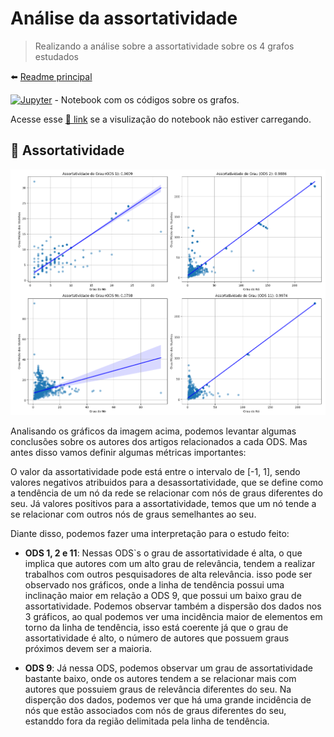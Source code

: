 # Análise da assortatividade

> Realizando a análise sobre a assortatividade sobre os 4 grafos estudados

⬅️ [Readme principal](../u2t1.md)

[![Jupyter](https://img.shields.io/badge/-Notebook-191A1B?style=flat-square&logo=jupyter)](https://github.com/CarlosG18/aedii_dca0209/blob/main/unidade2/U2T1/requisito_02/notebook_assortatividade.ipynb) - Notebook com os códigos sobre os grafos.

Acesse esse [🔗 link](./notebook_assortatividade.md) se a visulização do notebook não estiver carregando.

## 🔄 Assortatividade

<p align="center">
    <img width=1000 src="../imgs/graficos_bipartidos.png"/>
</p>

Analisando os gráficos da imagem acima, podemos levantar algumas conclusões sobre os autores dos artigos relacionados a cada ODS. Mas antes disso vamos definir algumas métricas importantes:

O valor da assortatividade pode está entre o intervalo de [-1, 1], sendo valores negativos atribuidos para a desassortatividade, que se define como a tendência de um nó da rede se relacionar com nós de graus diferentes do seu. Já valores positivos para a assortatividade, temos que um nó tende a se relacionar com outros nós de graus semelhantes ao seu.

Diante disso, podemos fazer uma interpretação para o estudo feito:

- **ODS 1, 2 e 11**: Nessas ODS`s o grau de assortatividade é alta, o que implica que autores com um alto grau de relevância, tendem a realizar trabalhos com outros pesquisadores de alta relevância. isso pode ser observado nos gráficos, onde a linha de tendência possui uma inclinação maior em relação a ODS 9, que possui um baixo grau de assortatividade. Podemos observar também a dispersão dos dados nos 3 gráficos, ao qual podemos ver uma incidência maior de elementos em torno da linha de tendência, isso está coerente já que o grau de assortatividade é alto, o número de autores que possuem graus próximos devem ser a maioria.

- **ODS 9**: Já nessa ODS, podemos observar um grau de assortatividade bastante baixo, onde os autores tendem a se relacionar mais com autores que possuiem graus de relevância diferentes do seu. Na disperção dos dados, podemos ver que há uma grande incidência de nós que estão associados com nós de graus diferentes do seu, estanddo fora da região delimitada pela linha de tendência.
